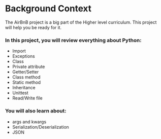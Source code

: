 # Background Context
The AirBnB project is a big part of the Higher level curriculum. This project will help you be ready for it.

### In this project, you will review everything about Python:

* Import
* Exceptions
* Class
* Private attribute
* Getter/Setter
* Class method
* Static method
* Inheritance
* Unittest
* Read/Write file

### You will also learn about:

* args and kwargs
* Serialization/Deserialization
* JSON
